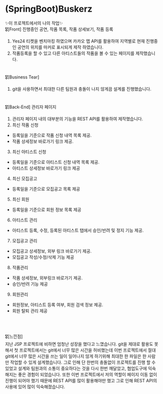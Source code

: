 # (SpringBoot)Buskerz

✨이 프로젝트에서의 나의 작업✨ <br>
🎖[Front] 진행중인 공연, 작품 목록, 작품 상세보기, 작품 등록
1. Yes24 티켓을 벤치마킹 하였으며 카카오 맵 API를 활용하여 지역별로 현재 진행중인 공연의 위치를 마커로 표시되게 제작 하였습니다. <br>
2. 작품등록을 할 수 있고 다른 아티스트들의 작품을 볼 수 있는 페이지를 제작했습니다. 
#
🎖[Business Tear]
1. git을 사용하면서 최대한 다른 팀원과 충돌이 나지 않게끔 설계를 진행했습니다.
#
🎖[Back-End] 관리자 페이지
1. 관리자 페이지 내의 대부분의 기능을 REST API를 활용하여 제작했습니다.
2. 최신 작품 신청
 - 등록일을 기준으로 작품 신청 내역 목록 제공.
 - 작품 상세정보 바로가기 링크 제공.
3. 최신 아티스트 신청
 - 등록일을 기준으로 아티스트 신청 내역 목록 제공.
 - 아티스트 상세정보 바로가기 링크 제공
4. 최신 모집공고
 - 등록일을 기준으로 모집공고 목록 제공
5. 최신 회원
 - 등록일을 기준으로 회원 정보 목록 제공
6. 아티스트 관리
 - 아티스트 등록, 수정, 등록된 아티스트 탭에서 승인/반려 및 정지 기능 제공.
7. 모집공고 관리
 - 모집공고 상세정보, 외부 링크 바로가기 제공.
 - 모집공고 작성/수정/삭제 기능 제공
8. 작품관리
 - 작품 상세정보, 외부링크 바로가기 제공.
 - 승인/반려 기능 제공
9. 회원관리
 - 회원정보, 아티스트 등록 여부, 회원 검색 정보 제공.
 - 회원 탈퇴 관리 제공
 ##
 <br><br>
 🎖[느낀점] <br>
 지난 JSP 프로젝트에 비하면 엄청난 성장을 했다고 느꼈습니다. git을 제대로 활용도 못해서 첫 프로젝트에서는 git에서 너무 많은 시간을 허비했는데
 이번 프로젝트에서 절대 git에서 너무 많은 시간을 쓰는 일이 일어나지 않게 하기위해 최대한 한 파일은 한 사람만 작업할 수 있게 설계했습니다.
 그로 인해 단 한번의 충돌없이 프로젝트를 진행 할 수 있었고 설계와 팀원과의 소통이 중요하다는 것을 다시 한번 깨달았고, 협업도구에 익숙해지는 좋은 경험이 되었습니다.
 또한 이번 프로젝트에서 저의 역할이 페이지 이동 없이 진행이 되어야 했기 때문에 REST API를 많이 활용해야만 했고 그로 인해 REST API의 사용에 있어 많이 익숙해졌습니다.
 
